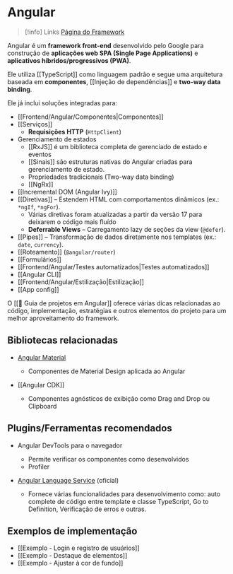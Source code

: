# Angular

> [!info] Links
> [Página do Framework](https://angular.dev/)

Angular é um **framework front-end** desenvolvido pelo Google para construção de **aplicações web SPA (Single Page Applications)** e **aplicativos híbridos/progressivos (PWA)**. 

Ele utiliza [[TypeScript]] como linguagem padrão e segue uma arquitetura baseada em **componentes**, [[Injeção de dependências]] e **two-way data binding**.

Ele já inclui soluções integradas para:

- [[Frontend/Angular/Componentes|Componentes]]
- [[Serviços]]
	- **Requisições HTTP** (`HttpClient`)
- Gerenciamento de estados
	- [[RxJS]] é um biblioteca completa de gerenciado de estado e eventos
	- [[Sinais]] são estruturas nativas do Angular criadas para gerenciamento de estado.
	- Propriedades tradicionais (Two-way data binding)
	- [[NgRx]]
- [[Incremental DOM (Angular Ivy)]]
- [[Diretivas]] – Estendem HTML com comportamentos dinâmicos (ex.: `*ngIf`, `*ngFor`).
	- Várias diretivas foram atualizadas a partir da versão 17 para deixarem o código mais fluído
	- **Deferrable Views** – Carregamento lazy de seções da view (`@defer`).
- [[Pipes]] – Transformação de dados diretamente nos templates (ex.: `date`, `currency`).
- [[Roteamento]] (`@angular/router`)
- [[Formulários]]
- [[Frontend/Angular/Testes automatizados|Testes automatizados]]
- [[Angular CLI]]
- [[Frontend/Angular/Estilização|Estilização]]
- [[App config]]

O [[🏅 Guia de projetos em Angular]]  oferece várias dicas relacionadas ao código, implementação, estratégias e outros elementos do projeto para um melhor aproveitamento do framework.

## Bibliotecas relacionadas

- [Angular Material](https://material.angular.dev/)
	- Componentes de Material Design aplicada ao Angular

- [[Angular CDK]]
	- Componentes agnósticos de exibição como Drag and Drop ou Clipboard

## Plugins/Ferramentas recomendados

- Angular DevTools para o navegador
	- Permite verificar os componentes como desenvolvidos
	- Profiler

- [Angular Language Service](https://marketplace.visualstudio.com/items?itemName=Angular.ng-template) (oficial)
	- Fornece várias funcionalidades para desenvolvimento como: auto complete de código entre template e classe TypeScript, Go to Definition, Verificação de erros e outras.

## Exemplos de implementação

- [[Exemplo - Login e registro de usuários]]
- [[Exemplo - Destaque de elementos]]
- [[Exemplo - Ajustar à cor de fundo]]